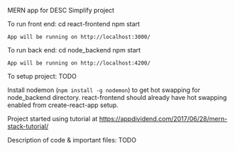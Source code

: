 MERN app for DESC Simplify project

To run front end:
    cd react-frontend
    npm start

    App will be running on http://localhost:3000/

To run back end:
    cd node_backend
    npm start

    App will be running on http://localhost:4200/

To setup project:
    TODO


Install nodemon (`npm install -g nodemon`) to get hot swapping for node_backend directory.
react-frontend should already have hot swapping enabled from create-react-app setup.

Project started using tutorial at https://appdividend.com/2017/06/28/mern-stack-tutorial/


Description of code & important files:
    TODO